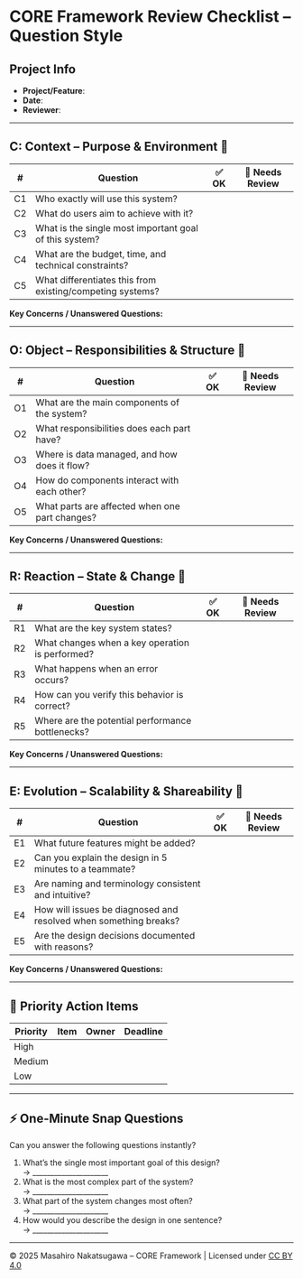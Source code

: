 # CORE Framework Review Checklist – Question Style

## Project Info

- **Project/Feature**:
- **Date**:
- **Reviewer**:

---

## C: Context – Purpose & Environment 🎯

| #   | Question                                                        | ✅ OK | 🚧 Needs Review |
|-----|------------------------------------------------------------------|-------|-----------------|
| C1  | Who exactly will use this system?                               |       |                 |
| C2  | What do users aim to achieve with it?                           |       |                 |
| C3  | What is the single most important goal of this system?          |       |                 |
| C4  | What are the budget, time, and technical constraints?           |       |                 |
| C5  | What differentiates this from existing/competing systems?       |       |                 |

**Key Concerns / Unanswered Questions:**

---

## O: Object – Responsibilities & Structure 🧩

| #   | Question                                                        | ✅ OK | 🚧 Needs Review |
|-----|------------------------------------------------------------------|-------|-----------------|
| O1  | What are the main components of the system?                     |       |                 |
| O2  | What responsibilities does each part have?                      |       |                 |
| O3  | Where is data managed, and how does it flow?                    |       |                 |
| O4  | How do components interact with each other?                     |       |                 |
| O5  | What parts are affected when one part changes?                  |       |                 |

**Key Concerns / Unanswered Questions:**

---

## R: Reaction – State & Change 🔁

| #   | Question                                                        | ✅ OK | 🚧 Needs Review |
|-----|------------------------------------------------------------------|-------|-----------------|
| R1  | What are the key system states?                                 |       |                 |
| R2  | What changes when a key operation is performed?                 |       |                 |
| R3  | What happens when an error occurs?                              |       |                 |
| R4  | How can you verify this behavior is correct?                    |       |                 |
| R5  | Where are the potential performance bottlenecks?               |       |                 |

**Key Concerns / Unanswered Questions:**

---

## E: Evolution – Scalability & Shareability 🔄

| #   | Question                                                        | ✅ OK | 🚧 Needs Review |
|-----|------------------------------------------------------------------|-------|-----------------|
| E1  | What future features might be added?                            |       |                 |
| E2  | Can you explain the design in 5 minutes to a teammate?          |       |                 |
| E3  | Are naming and terminology consistent and intuitive?            |       |                 |
| E4  | How will issues be diagnosed and resolved when something breaks?|       |                 |
| E5  | Are the design decisions documented with reasons?               |       |                 |

**Key Concerns / Unanswered Questions:**

---

## 🔺 Priority Action Items

| Priority | Item | Owner | Deadline |
|----------|------|-------|----------|
| High     |      |       |          |
| Medium   |      |       |          |
| Low      |      |       |          |

---

## ⚡ One-Minute Snap Questions

Can you answer the following questions instantly?

1. What’s the single most important goal of this design?  
   → _____________________  
2. What is the most complex part of the system?  
   → _____________________  
3. What part of the system changes most often?  
   → _____________________  
4. How would you describe the design in one sentence?  
   → _____________________  

---

© 2025 Masahiro Nakatsugawa – CORE Framework | Licensed under [CC BY 4.0](https://creativecommons.org/licenses/by/4.0/)